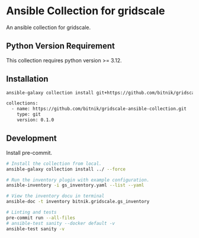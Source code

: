 # Ansible Collection for gridscale

An ansible collection for gridscale.

## Python Version Requirement

This collection requires python version >= 3.12.

## Installation

```sh
ansible-galaxy collection install git+https://github.com/bitnik/gridscale-ansible-collection.git,0.1.0
```

```sh
collections:
  - name: https://github.com/bitnik/gridscale-ansible-collection.git
    type: git
    version: 0.1.0
```

## Development

Install pre-commit.

```sh
# Install the collection from local.
ansible-galaxy collection install ../ --force

# Run the inventory plugin with example configuration.
ansible-inventory -i gs_inventory.yaml --list --yaml

# View the inventory docu in terminal
ansible-doc -t inventory bitnik.gridscale.gs_inventory

# Linting and tests
pre-commit run --all-files
# ansible-test sanity --docker default -v
ansible-test sanity -v
```
